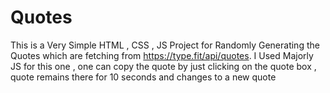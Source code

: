 # Quotes

This is a Very Simple HTML , CSS , JS Project for Randomly Generating the Quotes which are fetching from https://type.fit/api/quotes.
I Used Majorly JS for this one , 
one can copy the quote by just clicking on the quote box ,
quote remains there for 10 seconds and changes to a new quote
